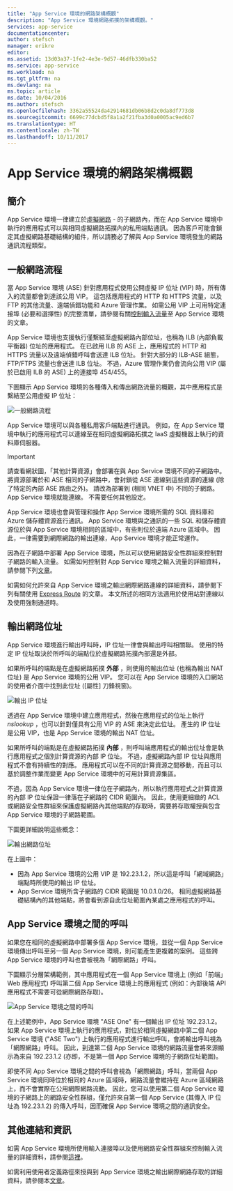```yaml
---
title: "App Service 環境的網路架構概觀"
description: "App Service 環境網路拓撲的架構概觀。"
services: app-service
documentationcenter: 
author: stefsch
manager: erikre
editor: 
ms.assetid: 13d03a37-1fe2-4e3e-9d57-46dfb330ba52
ms.service: app-service
ms.workload: na
ms.tgt_pltfrm: na
ms.devlang: na
ms.topic: article
ms.date: 10/04/2016
ms.author: stefsch
ms.openlocfilehash: 3362a55524da42914681db06b8d2c0da8df773d8
ms.sourcegitcommit: 6699c77dcbd5f8a1a2f21fba3d0a0005ac9ed6b7
ms.translationtype: HT
ms.contentlocale: zh-TW
ms.lasthandoff: 10/11/2017
---
```

# <a name="network-architecture-overview-of-app-service-environments"></a>App Service 環境的網路架構概觀
## <a name="introduction"></a>簡介
App Service 環境一律建立於[虛擬網路][virtualnetwork] - 的子網路內，而在 App Service 環境中執行的應用程式可以與相同虛擬網路拓撲內的私用端點通訊。  因為客戶可能會鎖定其虛擬網路基礎結構的組件，所以請務必了解與 App Service 環境發生的網路通訊流程類型。

## <a name="general-network-flow"></a>一般網路流程
當 App Service 環境 (ASE) 針對應用程式使用公開虛擬 IP 位址 (VIP) 時，所有傳入的流量都會到達該公用 VIP。  這包括應用程式的 HTTP 和 HTTPS 流量，以及 FTP 的其他流量、遠端偵錯功能和 Azure 管理作業。  如需公用 VIP 上可用特定連接埠 (必要和選擇性) 的完整清單，請參閱有關[控制輸入流量][controllinginboundtraffic]至 App Service 環境的文章。 

App Service 環境也支援執行僅繫結至虛擬網路內部位址，也稱為 ILB (內部負載平衡器) 位址的應用程式。  在已啟用 ILB 的 ASE 上，應用程式的 HTTP 和 HTTPS 流量以及遠端偵錯呼叫會送達 ILB 位址。  針對大部分的 ILB-ASE 組態，FTP/FTPS 流量也會送達 ILB 位址。  不過，Azure 管理作業仍會流向公用 VIP (屬於已啟用 ILB 的 ASE) 上的連接埠 454/455。

下圖顯示 App Service 環境的各種傳入和傳出網路流量的概觀，其中應用程式是繫結至公用虛擬 IP 位址：

![一般網路流程][GeneralNetworkFlows]

App Service 環境可以與各種私用客戶端點進行通訊。  例如，在 App Service 環境中執行的應用程式可以連線至在相同虛擬網路拓撲之 IaaS 虛擬機器上執行的資料庫伺服器。

> [!IMPORTANT]
> 請查看網狀圖，「其他計算資源」會部署在與 App Service 環境不同的子網路中。 將資源部署於和 ASE 相同的子網路中，會封鎖從 ASE 連線到這些資源的連線 (除了特定的內部 ASE 路由之外)。 請改為部署到 (相同 VNET 中) 不同的子網路。 App Service 環境就能連線。 不需要任何其他設定。
> 
> 

App Service 環境也會與管理和操作 App Service 環境所需的 SQL 資料庫和 Azure 儲存體資源進行通訊。  App Service 環境與之通訊的一些 SQL 和儲存體資源位於與 App Service 環境相同的區域中，有些則位於遠端 Azure 區域中。  因此，一律需要到網際網路的輸出連線，App Service 環境才能正常運作。 

因為在子網路中部署 App Service 環境，所以可以使用網路安全性群組來控制對子網路的輸入流量。  如需如何控制對 App Service 環境之輸入流量的詳細資料，請參閱下列[文章][controllinginboundtraffic]。

如需如何允許來自 App Service 環境之輸出網際網路連線的詳細資料，請參閱下列有關使用 [Express Route][ExpressRoute] 的文章。  本文所述的相同方法適用於使用站對連線以及使用強制通道時。

## <a name="outbound-network-addresses"></a>輸出網路位址
App Service 環境進行輸出呼叫時，IP 位址一律會與輸出呼叫相關聯。  使用的特定 IP 位址取決於所呼叫的端點位於虛擬網路拓撲內部還是外部。

如果所呼叫的端點是在虛擬網路拓撲 **外部** ，則使用的輸出位址 (也稱為輸出 NAT 位址) 是 App Service 環境的公用 VIP。  您可以在 App Service 環境的入口網站的使用者介面中找到此位址 ([屬性] 刀鋒視窗)。

![輸出 IP 位址][OutboundIPAddress]

透過在 App Service 環境中建立應用程式，然後在應用程式的位址上執行 *nslookup* ，也可以針對僅具有公用 VIP 的 ASE 來決定此位址。 產生的 IP 位址是公用 VIP，也是 App Service 環境的輸出 NAT 位址。

如果所呼叫的端點是在虛擬網路拓撲 **內部** ，則呼叫端應用程式的輸出位址會是執行應用程式之個別計算資源的內部 IP 位址。  不過，虛擬網路內部 IP 位址與應用程式不會有持續性的對應。  應用程式可以在不同的計算資源之間移動，而且可以基於調整作業而變更 App Service 環境中的可用計算資源集區。

不過，因為 App Service 環境一律位在子網路內，所以執行應用程式之計算資源的內部 IP 位址保證一律落在子網路的 CIDR 範圍內。  因此，使用更細緻的 ACL 或網路安全性群組來保護虛擬網路內其他端點的存取時，需要將存取權授與包含 App Service 環境的子網路範圍。

下圖更詳細說明這些概念：

![輸出網路位址][OutboundNetworkAddresses]

在上圖中：

* 因為 App Service 環境的公用 VIP 是 192.23.1.2，所以這是呼叫「網域網路」端點時所使用的輸出 IP 位址。
* App Service 環境所含子網路的 CIDR 範圍是 10.0.1.0/26。  相同虛擬網路基礎結構內的其他端點，將會看到源自此位址範圍內某處之應用程式的呼叫。

## <a name="calls-between-app-service-environments"></a>App Service 環境之間的呼叫
如果您在相同的虛擬網路中部署多個 App Service 環境，並從一個 App Service 環境傳出呼叫至另一個 App Service 環境，則可能產生更複雜的案例。  這些跨 App Service 環境的呼叫也會被視為「網際網路」呼叫。

下圖顯示分層架構範例，其中應用程式在一個 App Service 環境上 (例如「前端」Web 應用程式) 呼叫第二個 App Service 環境上的應用程式 (例如：內部後端 API 應用程式不需要可從網際網路存取)。 

![App Service 環境之間的呼叫][CallsBetweenAppServiceEnvironments] 

在上述範例中，App Service 環境 "ASE One" 有一個輸出 IP 位址 192.23.1.2。  如果 App Service 環境上執行的應用程式，對位於相同虛擬網路中第二個 App Service 環境 ("ASE Two") 上執行的應用程式進行輸出呼叫，會將輸出呼叫視為「網際網路」呼叫。  因此，到達第二個 App Service 環境的網路流量會將來源顯示為來自 192.23.1.2 (亦即，不是第一個 App Service 環境的子網路位址範圍)。

即使不同 App Service 環境之間的呼叫會視為「網際網路」呼叫，當兩個 App Service 環境同時位於相同的 Azure 區域時，網路流量會維持在 Azure 區域網路上，而不會實際在公用網際網路流動。  因此，您可以使用第二個 App Service 環境的子網路上的網路安全性群組，僅允許來自第一個 App Service (其傳入 IP 位址為 192.23.1.2) 的傳入呼叫，因而確保 App Service 環境之間的通訊安全。

## <a name="additional-links-and-information"></a>其他連結和資訊
如需 App Service 環境所使用輸入連接埠以及使用網路安全性群組來控制輸入流量的詳細資料，請參閱[這裡][controllinginboundtraffic]。

如需利用使用者定義路徑來授與到 App Service 環境之輸出網際網路存取的詳細資料，請參閱本[文章][ExpressRoute]。 

<!-- LINKS -->
[virtualnetwork]: http://azure.microsoft.com/services/virtual-network/
[controllinginboundtraffic]:  app-service-app-service-environment-control-inbound-traffic.md
[ExpressRoute]:  app-service-app-service-environment-network-configuration-expressroute.md

<!-- IMAGES -->
[GeneralNetworkFlows]: ./media/app-service-app-service-environment-network-architecture-overview/NetworkOverview-1.png
[OutboundIPAddress]: ./media/app-service-app-service-environment-network-architecture-overview/OutboundIPAddress-1.png
[OutboundNetworkAddresses]: ./media/app-service-app-service-environment-network-architecture-overview/OutboundNetworkAddresses-1.png
[CallsBetweenAppServiceEnvironments]: ./media/app-service-app-service-environment-network-architecture-overview/CallsBetweenEnvironments-1.png

